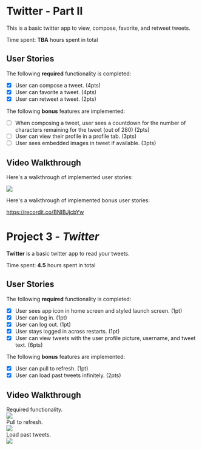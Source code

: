 # Twitter - Part II

This is a basic twitter app to view, compose, favorite, and retweet tweets.

Time spent: **TBA** hours spent in total

## User Stories

The following **required** functionality is completed:

- [X] User can compose a tweet. (4pts)
- [X] User can favorite a tweet. (4pts)
- [X] User can retweet a tweet. (2pts)

The following **bonus** features are implemented:

- [ ] When composing a tweet, user sees a countdown for the number of characters remaining for the tweet (out of 280) (2pts)
- [ ] User can view their profile in a profile tab. (3pts)
- [ ] User sees embedded images in tweet if available. (3pts)

## Video Walkthrough

Here's a walkthrough of implemented user stories:

<img src='http://g.recordit.co/XMaI91cAIp.gif' />

Here's a walkthrough of implemented bonus user stories:

https://recordit.co/BNIBJjcbYw

# Project 3 - *Twitter*

**Twitter** is a basic twitter app to read your tweets.

Time spent: **4.5** hours spent in total

## User Stories

The following **required** functionality is completed:

- [X] User sees app icon in home screen and styled launch screen. (1pt)
- [X] User can log in. (1pt)
- [X] User can log out. (1pt)
- [X] User stays logged in across restarts. (1pt)
- [X] User can view tweets with the user profile picture, username, and tweet text. (6pts)

The following **bonus** features are implemented:

- [X] User can pull to refresh. (1pt)
- [X] User can load past tweets infinitely. (2pts)

## Video Walkthrough
Required functionality.  
<img src='http://g.recordit.co/CIen5uRjVJ.gif'/>  
Pull to refresh.  
<img src='http://g.recordit.co/MJHCF3P7Af.gif'/>  
Load past tweets.  
<img src='http://g.recordit.co/esf2DLfF6t.gif'/>
